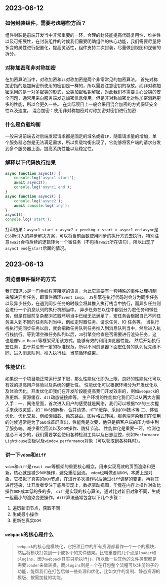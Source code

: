 ## 2023-06-12

### 如何封装组件，需要考虑哪些方面？

组件封装是前端开发当中非常重要的一环，合理的封装能提高代码复用性、维护性以及可拓展性，在封装组件的时候我们需要明确组件的核心功能，我们需要尽量将多变的属性进行配置化，提高灵活性，组件支持二次封装，尽量做到视图和逻辑的拆分。

### 对称加密和非对称加密

在加密算法当中，对称加密和非对称加密是两个非常常见的加密算法。
首先对称加密指的是加解密所使用的密钥是一样的，所以需要注意密钥的存放。而非对称加密采用的是一对多密钥的形式，公钥加密私钥解密，对此我们不需要关心公钥的安全问题，通常用来向服务端发送加密信息使用。但是非对称加密比对称加密消耗更多的性能，所以会更久一些。
在实际项目上一般会采用混合加密的方式保证安全性以及速度。
混合加密：使用非对称加密对对称加密对密钥进行加密

### 什么是负载均衡

一般来说前端去对后端发起请求都是固定的域名或者`IP`，随着请求量的增加，单个服务器必然是无法满足需求，所以负载均衡出现了，它能够将客户端的请求分发到多个服务器上面，提高系统性能以及稳定性。

### 解释以下代码执行结果

```javascript
async function async1() {
	console.log('async1 start');
	await async2();
	console.log('async1 end');
}
async function async2() {
	console.log('async2');
	await console.log('ing');
}
async1();
console.log('start');
```

打印结果：`async1 start > async2 > pending > start > async1 end`
`async`是`ES6`新引入的异步解决方案，可以将当前函数使用同步的执行方式去执行，特别注意`await`会将后续的逻辑转为一个微任务（不包括`await`所在语句），所以出现了`async1 end`在`start`后面的情况。

## 2023-06-13

### 浏览器事件循环的方式

我们知道`JS`是一门单线程非阻塞的语言，为此它需要有一套特殊的事件处理机制来解决异步任务，即事件循环`Event Loop`。
`JS`引擎在执行代码时会分为同步任务以及异步任务，在遇到同步任务的时候会将其推入执行栈当中执行，而异步任务则会进行一个消息队列的执行机制当中。
异步任务在以往中都划分为宏任务和微任务，但是在目前复杂都浏览器环境当中已经无法满足了，宏任务会根据自己不同任务进入到不同的任务队列当中，例如定时器任务、请求任务、IO 任务等。
当执行栈执行完同步任务以后，就会把微任务队列任务推入到消息队列当中，然后进入执行栈执行。等到清空微任务队列以后，`JS`引擎会检查是否需要进行渲染任务，这也是像`Vue React`等框架采用该方式，能够有效的利用浏览器性能。
然后开始执行宏任务，由于并没有一定的标准规范，所以不同浏览器下面宏任务的队列优先级不同，进入消息队列，推入执行栈，当前循环结束。

### 性能优化

如果说一个项目能正常运行是下限，那么性能优化即为上限，良好的性能优化可以有效的提高用户体验以及系统的健壮性。
性能优化可以根据环境分为开发优化以及体验优化，开发优化即我们在开发阶段能提高我们开发效率的，例如`webpack`的热更新、资源缓存、`dll`动态链接库等。
生产环境的性能优化我们可以从两大方面入手：一、网络层面，首次进入用户的感受就是网络，我们可以根据`TCP`的三次握手来获取灵感，如：`DNS`预解析、合并请求、`HTTP`缓存、采用`CDN`技术等
二、体验优化，优化交互、例如懒加载、动态路由、图片格式转换。服务端渲染我们在使用的时候通常是为了`SEO`或首屏直出，性能倒是次要，他只是把客户端的压力集中到了服务端。减少重绘回流以及`DOM`操作、防抖节流。
性能优化是重要一环，检测也是必不可少的，我们需要学会使用各种检测工具以及日志监控，例如`Performance LightHouse`面板以及`window.performance`对象（可以获取到各种耗时）。

### 讲一下`vdom`和`diff`

`vdom`和`diff`是`react vue`等框架的重要核心概念，用来实现高效的页面渲染和更新，核心就是减少`DOM`操作，避免重绘回流。
`vdom`也叫做`虚拟DOM`，本质上是对象，它模拟了真实的`DOM`节点，在进行多次操作以后通过`diff`调整的变更，再将其进行渲染，让开发者专注于底层实现上，数据驱动视图，毕竟在内存上操作对象比操作`DOM`成本低的多的多。
`diff`是实现的核心算法，通过比对新旧对象不同，生成一组最小的渲染变更操作，`diff`算法通常包含以下几个步骤：

>

1. 遍历新旧节点，获取不同
2. 生成最小操作
3. 更新在真实`DOM`

### `webpack`的核心是什么
> `webpack`的核心是模块化，它把项目中的所有资源都看作一个一个的模块，然后将模块打包到一个或多个的文件结果。比较重要的几个点是`loader`和`plugins`，因为`webpack`其实只能执行`js`，所以像一些其他的文件类型都是需要`loader`来做转换，而`plugins`则是一个在打包整个流程可以注册钩子的功能，能帮我们在打包后做一些处理和优化，比如文件的复制、静态资源的模版、按需加载的功能。